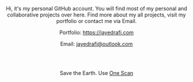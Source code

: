 <div align="center">
<p>Hi, it's my personal GitHub account. You will find most of my personal and collaborative projects over here. Find more about my all projects, visit my portfolio or contact me via Email.</p>
  <p>Portfolio: <a href="https://jayedrafi.com">https://jayedrafi.com</a></p>
  <p>Email: <a href="mailto:jayedrafi@outlook.com">jayedrafi@outlook.com</a></p>
  <br/><br/>
  <p>Save the Earth. Use <a href="https://onescan.github.io/app/index.html">One Scan</a></p>
<div>
